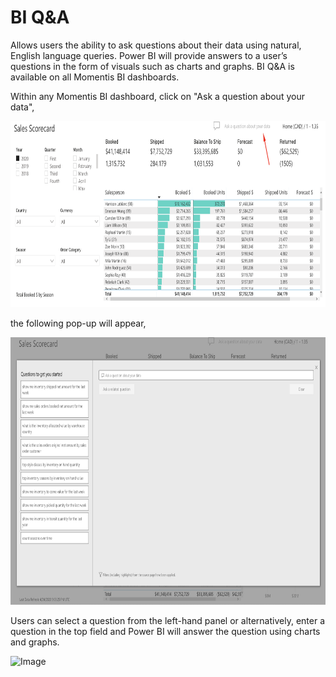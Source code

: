<!-- markdownlint-disable MD033 -->

# BI Q&A

Allows users the ability to ask questions about their data using natural, English language queries. Power BI will provide answers to a user’s questions in the form of visuals such as charts and graphs. BI Q&A is available on all Momentis BI dashboards.

Within any Momentis BI dashboard, click on "Ask a question about your data",

<img src="../assets/img/qna-ask-a-question.png" width="800" height="298" />

the following pop-up will appear,

<img src="../assets/img/qna-pop-up.png" width="800" height="428" />

Users can select a question from the left-hand panel or alternatively, enter a question in the top field and Power BI will answer the question using charts and graphs.

![Image](../assets/img/qna-2-1588x882px.gif)
